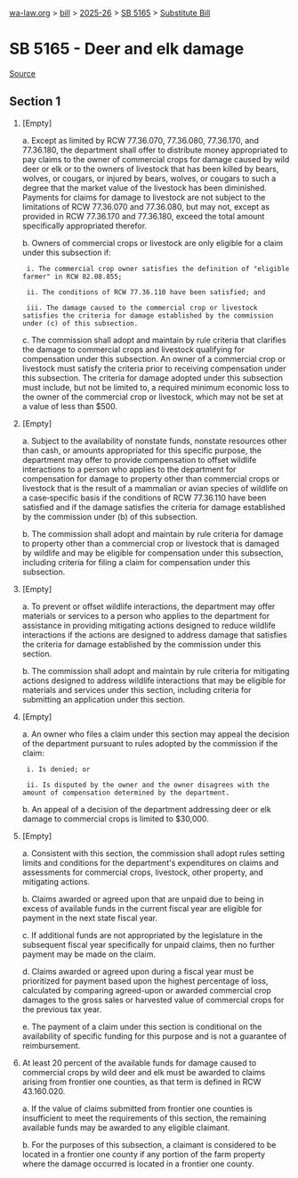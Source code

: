 [wa-law.org](/) > [bill](/bill/) > [2025-26](/bill/2025-26/) > [SB 5165](/bill/2025-26/sb/5165/) > [Substitute Bill](/bill/2025-26/sb/5165/S/)

# SB 5165 - Deer and elk damage

[Source](http://lawfilesext.leg.wa.gov/biennium/2025-26/Pdf/Bills/Senate%20Bills/5165-S.pdf)

## Section 1
1. [Empty]

    a. Except as limited by RCW 77.36.070, 77.36.080, 77.36.170, and 77.36.180, the department shall offer to distribute money appropriated to pay claims to the owner of commercial crops for damage caused by wild deer or elk or to the owners of livestock that has been killed by bears, wolves, or cougars, or injured by bears, wolves, or cougars to such a degree that the market value of the livestock has been diminished. Payments for claims for damage to livestock are not subject to the limitations of RCW 77.36.070 and 77.36.080, but may not, except as provided in RCW 77.36.170 and 77.36.180, exceed the total amount specifically appropriated therefor.

    b. Owners of commercial crops or livestock are only eligible for a claim under this subsection if:

        i. The commercial crop owner satisfies the definition of "eligible farmer" in RCW 82.08.855;

        ii. The conditions of RCW 77.36.110 have been satisfied; and

        iii. The damage caused to the commercial crop or livestock satisfies the criteria for damage established by the commission under (c) of this subsection.

    c. The commission shall adopt and maintain by rule criteria that clarifies the damage to commercial crops and livestock qualifying for compensation under this subsection. An owner of a commercial crop or livestock must satisfy the criteria prior to receiving compensation under this subsection. The criteria for damage adopted under this subsection must include, but not be limited to, a required minimum economic loss to the owner of the commercial crop or livestock, which may not be set at a value of less than $500.

2. [Empty]

    a. Subject to the availability of nonstate funds, nonstate resources other than cash, or amounts appropriated for this specific purpose, the department may offer to provide compensation to offset wildlife interactions to a person who applies to the department for compensation for damage to property other than commercial crops or livestock that is the result of a mammalian or avian species of wildlife on a case‑specific basis if the conditions of RCW 77.36.110 have been satisfied and if the damage satisfies the criteria for damage established by the commission under (b) of this subsection.

    b. The commission shall adopt and maintain by rule criteria for damage to property other than a commercial crop or livestock that is damaged by wildlife and may be eligible for compensation under this subsection, including criteria for filing a claim for compensation under this subsection.

3. [Empty]

    a. To prevent or offset wildlife interactions, the department may offer materials or services to a person who applies to the department for assistance in providing mitigating actions designed to reduce wildlife interactions if the actions are designed to address damage that satisfies the criteria for damage established by the commission under this section.

    b. The commission shall adopt and maintain by rule criteria for mitigating actions designed to address wildlife interactions that may be eligible for materials and services under this section, including criteria for submitting an application under this section.

4. [Empty]

    a. An owner who files a claim under this section may appeal the decision of the department pursuant to rules adopted by the commission if the claim:

        i. Is denied; or

        ii. Is disputed by the owner and the owner disagrees with the amount of compensation determined by the department.

    b. An appeal of a decision of the department addressing deer or elk damage to commercial crops is limited to $30,000.

5. [Empty]

    a. Consistent with this section, the commission shall adopt rules setting limits and conditions for the department's expenditures on claims and assessments for commercial crops, livestock, other property, and mitigating actions.

    b. Claims awarded or agreed upon that are unpaid due to being in excess of available funds in the current fiscal year are eligible for payment in the next state fiscal year.

    c. If additional funds are not appropriated by the legislature in the subsequent fiscal year specifically for unpaid claims, then no further payment may be made on the claim.

    d. Claims awarded or agreed upon during a fiscal year must be prioritized for payment based upon the highest percentage of loss, calculated by comparing agreed-upon or awarded commercial crop damages to the gross sales or harvested value of commercial crops for the previous tax year.

    e. The payment of a claim under this section is conditional on the availability of specific funding for this purpose and is not a guarantee of reimbursement.

6. At least 20 percent of the available funds for damage caused to commercial crops by wild deer and elk must be awarded to claims arising from frontier one counties, as that term is defined in RCW 43.160.020.

    a. If the value of claims submitted from frontier one counties is insufficient to meet the requirements of this section, the remaining available funds may be awarded to any eligible claimant.

    b. For the purposes of this subsection, a claimant is considered to be located in a frontier one county if any portion of the farm property where the damage occurred is located in a frontier one county.

